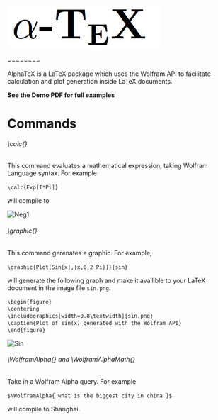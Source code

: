 


![alphatex](https://raw.githubusercontent.com/Akollek/AlphaTeX/master/alphatex.png)

========

AlphaTeX is a LaTeX package which uses the Wolfram API to facilitate calculation and plot generation inside LaTeX documents. 

__See the Demo PDF for full examples__


# Commands

###### \calc{}

This command evaluates a mathematical expression, taking Wolfram Language syntax. For example 

``` \calc{Exp[I*Pi]} ```

will compile to 

![Neg1](https://raw.githubusercontent.com/Akollek/AlphaTeX/master/calc-example.png)

###### \graphic{}

This command gerenates a graphic. For example,

``` \graphic{Plot[Sin[x],{x,0,2 Pi}]}{sin} ```

will generate the following graph and make it availible to your LaTeX document in the image file `sin.png`.

	\begin{figure} 
	\centering
	\includegraphics[width=0.8\textwidth]{sin.png}
	\caption{Plot of sin(x) generated with the Wolfram API}
	\end{figure}

![Sin](https://raw.githubusercontent.com/Akollek/AlphaTeX/master/pic.png)

###### \WolframAlpha{} and \WolframAlphaMath{}

Take in a Wolfram Alpha query. For example 

``` $\WolframAlpha{ what is the biggest city in china }$ ```

will compile to Shanghai.


